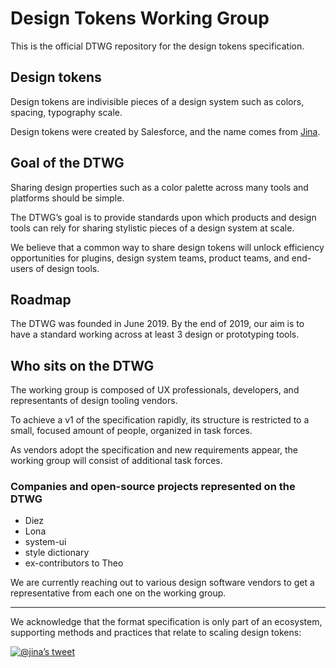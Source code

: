 # Design Tokens Working Group

This is the official DTWG repository for the design tokens specification.

## Design tokens

Design tokens are indivisible pieces of a design system such as colors, spacing, typography scale.

Design tokens were created by Salesforce, and the name comes from [Jina](https://twitter.com/jina).

## Goal of the DTWG

Sharing design properties such as a color palette across many tools and platforms should be simple.

The DTWG’s goal is to provide standards upon which products and design tools can rely for sharing stylistic pieces of a design system at scale.

We believe that a common way to share design tokens will unlock efficiency opportunities for plugins, design system teams, product teams, and end-users of design tools.

## Roadmap

The DTWG was founded in June 2019. By the end of 2019, our aim is to have a standard working across at least 3 design or prototyping tools.

## Who sits on the DTWG

The working group is composed of UX professionals, developers, and representants of design tooling vendors.

To achieve a v1 of the specification rapidly, its structure is restricted to a small, focused amount of people, organized in task forces.

As vendors adopt the specification and new requirements appear, the working group will consist of additional task forces.

### Companies and open-source projects represented on the DTWG

- Diez
- Lona
- system-ui
- style dictionary
- ex-contributors to Theo

We are currently reaching out to various design software vendors to get a representative from each one on the working group. 

---

We acknowledge that the format specification is only part of an ecosystem, supporting methods and practices that relate to scaling design tokens:

[![@jina’s tweet](https://user-images.githubusercontent.com/85783/59956860-eeb5ee00-9447-11e9-8ea3-3bb6c158bc1a.png)](https://twitter.com/jina/status/1062808011301965825)
